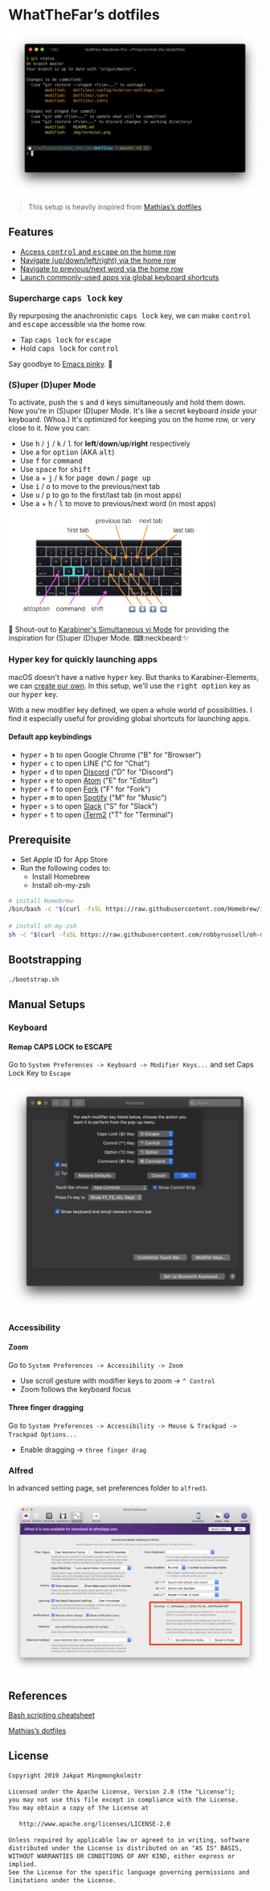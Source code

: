 # WhatTheFar’s dotfiles

![](img/terminal.png)

> This setup is heavily inspired from [Mathias’s dotfiles](https://github.com/mathiasbynens/dotfiles)

## Features

- [Access <kbd>control</kbd> and <kbd>escape</kbd> on the home row](#supercharge-caps-lock-key)
- [Navigate (up/down/left/right) via the home row](#super-duper-mode)
- [Navigate to previous/next word via the home row](#super-duper-mode)
- [Launch commonly-used apps via global keyboard shortcuts](#hyper-key-for-quickly-launching-apps)

### Supercharge <kbd>caps lock</kbd> key

By repurposing the anachronistic <kbd>caps lock</kbd> key, we can make <kbd>control</kbd> and <kbd>escape</kbd> accessible via the home row.

- Tap <kbd>caps lock</kbd> for <kbd>escape</kbd>
- Hold <kbd>caps lock</kbd> for <kbd>control</kbd>

Say goodbye to [Emacs pinky](http://wiki.c2.com/?EmacsPinky). 👋

### (S)uper (D)uper Mode

To activate, push the <kbd>s</kbd> and <kbd>d</kbd> keys simultaneously and hold them down. Now you're in (S)uper (D)uper Mode. It's like a secret keyboard _inside_ your keyboard. (Whoa.) It's optimized for keeping you on the home row, or very close to it. Now you can:

- Use <kbd>h</kbd> / <kbd>j</kbd> / <kbd>k</kbd> / <kbd>l</kbd> for **left**/**down**/**up**/**right** respectively
- Use <kbd>a</kbd> for <kbd>option</kbd> (AKA <kbd>alt</kbd>)
- Use <kbd>f</kbd> for <kbd>command</kbd>
- Use <kbd>space</kbd> for <kbd>shift</kbd>
- Use <kbd>a</kbd> + <kbd>j</kbd> / <kbd>k</kbd> for <kbd>page down</kbd> / <kbd>page up</kbd>
- Use <kbd>i</kbd> / <kbd>o</kbd> to move to the previous/next tab
- Use <kbd>u</kbd> / <kbd>p</kbd> to go to the first/last tab (in most apps)
- Use <kbd>a</kbd> + <kbd>h</kbd> / <kbd>l</kbd> to move to previous/next word (in most apps)

[<img width="400" alt="(S)uper (D)uper Mode Keybindings" src="img/super-duper-mode.png">](img/super-duper-mode.png)

📣 Shout-out to [Karabiner's Simultaneous vi Mode](https://github.com/tekezo/Karabiner/blob/05ca98733f3e3501e0679814c3795d1cb57e177f/src/core/server/Resources/include/checkbox/simultaneouskeypresses_vi_mode.xml#L4-L10) for providing the inspiration for (S)uper (D)uper Mode. ⌨:neckbeard:✨

### Hyper key for quickly launching apps

macOS doesn't have a native <kbd>hyper</kbd> key.
But thanks to Karabiner-Elements, we can [create our own](src/.config/karabiner/assets/complex_modifications/hyper.json).
In this setup, we'll use the <kbd>right option</kbd> key as our <kbd>hyper</kbd> key.

With a new modifier key defined, we open a whole world of possibilities.
I find it especially useful for providing global shortcuts for launching apps.

#### Default app keybindings

- <kbd>hyper</kbd> + <kbd>b</kbd> to open Google Chrome ("B" for "Browser")
- <kbd>hyper</kbd> + <kbd>c</kbd> to open LINE ("C for "Chat")
- <kbd>hyper</kbd> + <kbd>d</kbd> to open [Discord](https://discord.com/) ("D" for "Discord")
- <kbd>hyper</kbd> + <kbd>e</kbd> to open [Atom](https://atom.io) ("E" for "Editor")
- <kbd>hyper</kbd> + <kbd>f</kbd> to open [Fork](https://git-fork.com/) ("F" for "Fork")
- <kbd>hyper</kbd> + <kbd>m</kbd> to open [Spotify](https://www.spotify.com/) ("M" for "Music")
- <kbd>hyper</kbd> + <kbd>s</kbd> to open [Slack](https://slack.com/downloads/osx) ("S" for "Slack")
- <kbd>hyper</kbd> + <kbd>t</kbd> to open [iTerm2](https://www.iterm2.com/) ("T" for "Terminal")

## Prerequisite

- Set Apple ID for App Store
- Run the following codes to:
  - Install Homebrew
  - Install oh-my-zsh

```bash
# install Homebrew
/bin/bash -c "$(curl -fsSL https://raw.githubusercontent.com/Homebrew/install/HEAD/install.sh)"

# install oh-my-zsh
sh -c "$(curl -fsSL https://raw.githubusercontent.com/robbyrussell/oh-my-zsh/master/tools/install.sh)"
```

## Bootstrapping

```bash
./bootstrap.sh
```

## Manual Setups

### Keyboard

#### Remap CAPS LOCK to ESCAPE

Go to `System Preferences -> Keyboard -> Modifier Keys...` and set Caps Lock Key to `Escape`

![](img/keyboard-keys.png)

### Accessibility

#### Zoom

Go to `System Preferences -> Accessibility -> Zoom`

- Use scroll gesture with modifier keys to zoom -> `^ Control`
- Zoom follows the keyboard focus

#### Three finger dragging

Go to `System Preferences -> Accessibility -> Mouse & Trackpad -> Trackpad Options...`

- Enable dragging -> `three finger drag`

### Alfred

In advanced setting page, set preferences folder to `alfred3`.

![](img/alfred-sync.png)

## References

[Bash scripting cheatsheet](https://devhints.io/bash)

[Mathias’s dotfiles](https://github.com/mathiasbynens/dotfiles)

## License

    Copyright 2019 Jakpat Mingmongkolmitr

    Licensed under the Apache License, Version 2.0 (the "License");
    you may not use this file except in compliance with the License.
    You may obtain a copy of the License at

       http://www.apache.org/licenses/LICENSE-2.0

    Unless required by applicable law or agreed to in writing, software
    distributed under the License is distributed on an "AS IS" BASIS,
    WITHOUT WARRANTIES OR CONDITIONS OF ANY KIND, either express or implied.
    See the License for the specific language governing permissions and
    limitations under the License.
